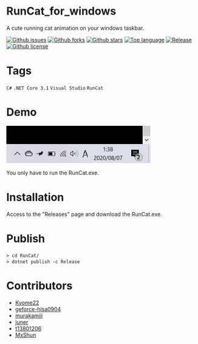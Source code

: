 # RunCat_for_windows

A cute running cat animation on your windows taskbar.

[![Github issues](https://img.shields.io/github/issues/Kyome22/RunCat_for_windows)](https://github.com/Kyome22/RunCat_for_windows/issues)
[![Github forks](https://img.shields.io/github/forks/Kyome22/RunCat_for_windows)](https://github.com/Kyome22/RunCat_for_windows/network/members)
[![Github stars](https://img.shields.io/github/stars/Kyome22/RunCat_for_windows)](https://github.com/Kyome22/RunCat_for_windows/stargazers)
[![Top language](https://img.shields.io/github/languages/top/Kyome22/RunCat_for_windows)](https://github.com/Kyome22/RunCat_for_windows/)
[![Release](https://img.shields.io/github/v/release/Kyome22/RunCat_for_windows)]()
[![Github license](https://img.shields.io/github/license/Kyome22/RunCat_for_windows)](https://github.com/Kyome22/RunCat_for_windows/)

# Tags

`C#` `.NET Core 3.1` `Visual Studio` `RunCat`

# Demo

![Demo](RunCat/resources/runcat_demo.gif)

You only have to run the RunCat.exe.

# Installation

Access to the "Releases" page and download the RunCat.exe.

# Publish

```console
> cd RunCat/
> dotnet publish -c Release
```

# Contributors

- [Kyome22](https://github.com/Kyome22)
- [geforce-hisa0904](https://github.com/geforce-hisa0904)
- [murakamiii](https://github.com/murakamiii)
- [juner](https://github.com/juner)
- [t13801206](https://github.com/t13801206)
- [MxShun](https://github.com/MxShun)

<!-- Please do not delete the below comment. -->
<!-- CREATED_BY_LEADYOU_README_GENERATOR -->
